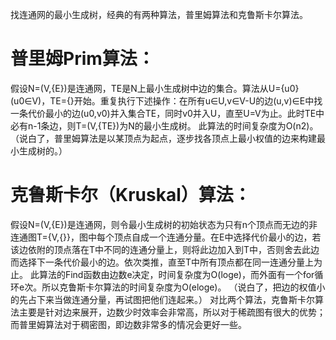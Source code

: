 
找连通网的最小生成树，经典的有两种算法，普里姆算法和克鲁斯卡尔算法。

# 普里姆Prim算法：

假设N=(V,{E})是连通网，TE是N上最小生成树中边的集合。算法从U={u0}(u0∈V)，TE={}开始。重复执行下述操作：在所有u∈U,v∈V-U的边(u,v)∈E中找一条代价最小的边(u0,v0)并入集合TE，同时v0并入U，直至U=V为止。此时TE中必有n-1条边，则T=(V,{TE})为N的最小生成树。
此算法的时间复杂度为O(n2)。
（说白了，普里姆算法是以某顶点为起点，逐步找各顶点上最小权值的边来构建最小生成树的。）

# 克鲁斯卡尔（Kruskal）算法：

假设N=(V,{E})是连通网，则令最小生成树的初始状态为只有n个顶点而无边的非连通图T={V,{}}，图中每个顶点自成一个连通分量。在E中选择代价最小的边，若该边依附的顶点落在T中不同的连通分量上，则将此边加入到T中，否则舍去此边而选择下一条代价最小的边。依次类推，直至T中所有顶点都在同一连通分量上为止。
此算法的Find函数由边数e决定，时间复杂度为O(loge)，而外面有一个for循环e次。所以克鲁斯卡尔算法的时间复杂度为O(eloge)。
（说白了，把边的权值小的先占下来当做连通分量，再试图把他们连起来。）
对比两个算法，克鲁斯卡尔算法主要是针对边来展开，边数少时效率会非常高，所以对于稀疏图有很大的优势；而普里姆算法对于稠密图，即边数非常多的情况会更好一些。
